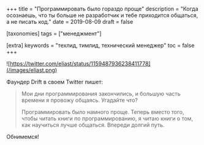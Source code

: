 +++
title = "Программировать было гораздо проще"
description = "Когда осознаешь, что ты больше не разработчик и тебе приходится общаться, а не писать код."
date = 2019-08-09
draft = false

[taxonomies]
tags = ["менеджмент"]

[extra]
keywords = "техлид, тимлид, технический менеджер"
toc = false
+++

![https://twitter.com/eliast/status/1159487936238411778](/images/eliast.png)

Фаундер Drift в своем Twitter пишет:

> Мои дни программирования закончились, и большую часть времени я провожу общаясь. Угадайте что?
>
> Программировать было намного проще. Теперь вместо того, чтобы читать книги по программированию,
> я читаю книги о том, как научиться лучше общаться. Впереди долгий путь.

Обнимемся!
